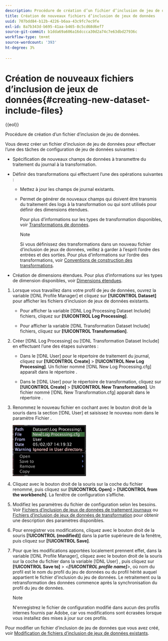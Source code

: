 ```yaml
---
description: Procédure de création d’un fichier d’inclusion de jeu de données.
title: Création de nouveaux fichiers d’inclusion de jeux de données
uuid: 707bdd84-b12b-4226-b6aa-43c9fc7ec9fe
exl-id: 8a7b343d-b695-41aa-b465-8c5cd68d6ef7
source-git-commit: b1dda69a606a16dccca30d2a74c7e63dbd27936c
workflow-type: tm+mt
source-wordcount: '393'
ht-degree: 3%

---
```


# Création de nouveaux fichiers d’inclusion de jeux de données{#creating-new-dataset-include-files}

{{eol}}

Procédure de création d’un fichier d’inclusion de jeu de données.

Vous devez créer un fichier d’inclusion de jeu de données pour effectuer l’une des tâches de configuration de jeu de données suivantes :

* Spécification de nouveaux champs de données à transmettre du traitement du journal à la transformation.
* Définir des transformations qui effectuent l’une des opérations suivantes :

   * Mettez à jour les champs de journal existants.
   * Permet de générer de nouveaux champs qui doivent être transmis du traitement des logs à la transformation ou qui sont utilisés pour définir des dimensions étendues.

      Pour plus d’informations sur les types de transformation disponibles, voir [Transformations de données](../../../../home/c-dataset-const-proc/c-data-trans/c-abt-transf.md).

      >[!NOTE]
      >
      >Si vous définissez des transformations dans un nouveau fichier d’inclusion de jeux de données, veillez à garder à l’esprit l’ordre des entrées et des sorties. Pour plus d’informations sur l’ordre des transformations, voir [Conventions de construction des transformations](../../../../home/c-dataset-const-proc/c-data-trans/c-con-transf.md#concept-01998eebb7e347c58255fb442f2613b6).

* Création de dimensions étendues. Pour plus d’informations sur les types de dimension disponibles, voir [Dimensions étendues](../../../../home/c-dataset-const-proc/c-ex-dim/c-abt-ex-dim.md).

1. Lorsque vous travaillez dans votre profil de jeu de données, ouvrez la variable [!DNL Profile Manager] et cliquez sur **[!UICONTROL Dataset]** pour afficher les fichiers d’inclusion de jeux de données existants.

   * Pour afficher la variable [!DNL Log Processing Dataset Include] fichiers, cliquez sur **[!UICONTROL Log Processing]**.

   * Pour afficher la variable [!DNL Transformation Dataset Include] fichiers, cliquez sur **[!UICONTROL Transformation]**.

1. Créer [!DNL Log Processing] ou [!DNL Transformation Dataset Include] en effectuant l’une des étapes suivantes :

   * Dans le [!DNL User] pour le répertoire de traitement du journal, cliquez sur **[!UICONTROL Create]** > **[!UICONTROL New Log Processing]**. Un fichier nommé [!DNL New Log Processing.cfg] apparaît dans le répertoire .

   * Dans le [!DNL User] pour le répertoire de transformation, cliquez sur **[!UICONTROL Create]** > **[!UICONTROL New Transformation]**. Un fichier nommé [!DNL New Transformation.cfg] apparaît dans le répertoire .

1. Renommez le nouveau fichier en cochant avec le bouton droit de la souris dans la section [!DNL User] et saisissez le nouveau nom dans le paramètre Fichier .

   ![Infos sur l’étape](assets/vis_ProfileManager_RenameFile.png)

1. Cliquez avec le bouton droit de la souris sur la coche du fichier renommé, puis cliquez sur **[!UICONTROL Open]** > **[!UICONTROL from the workbench]**. La fenêtre de configuration s’affiche.
1. Modifiez les paramètres du fichier de configuration selon les besoins. Voir [Fichiers d’inclusion de jeux de données de traitement journaux](../../../../home/c-dataset-const-proc/c-dataset-inc-files/c-types-dataset-inc-files/c-log-proc-dataset-inc-files/c-log-proc-dataset-inc-files.md#concept-999475a22519432e98844622ca95b6ab) ou [Fichiers d’inclusion de jeux de données de transformation](../../../../home/c-dataset-const-proc/c-dataset-inc-files/c-types-dataset-inc-files/c-trans-dataset-inc-files.md#concept-c64aa78ed9ce40b8a0f4932c82ff5ace) pour obtenir une description des paramètres disponibles.
1. Pour enregistrer vos modifications, cliquez avec le bouton droit de la souris **[!UICONTROL (modified)]** dans la partie supérieure de la fenêtre, puis cliquez sur **[!UICONTROL Save]**.
1. Pour que les modifications apportées localement prennent effet, dans la variable [!DNL Profile Manager], cliquez avec le bouton droit de la souris sur la coche du fichier dans la variable [!DNL User] , puis cliquez sur **[!UICONTROL Save to]** > *&lt;**[!UICONTROL profile name]**>*, où nom du profil est le nom du profil du jeu de données ou du profil hérité auquel appartient le fichier d’inclusion du jeu de données. Le retraitement ou la retransformation des données commence après la synchronisation du profil du jeu de données.

   >[!NOTE]
   >
   >N&#39;enregistrez le fichier de configuration modifié dans aucun des profils internes fournis par Adobe, car vos modifications sont écrasées lorsque vous installez des mises à jour sur ces profils.

Pour modifier un fichier d’inclusion de jeu de données que vous avez créé, voir [Modification de fichiers d’inclusion de jeux de données existants](../../../../home/c-dataset-const-proc/c-dataset-inc-files/c-work-dataset-inc-files/t-edit-ex-dataset-inc-files.md#task-456c04e38ebc425fb35677a6bb6aa077).
